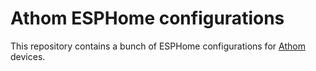 # Athom ESPHome configurations

This repository contains a bunch of ESPHome configurations for [Athom](https://athom.tech) devices.
